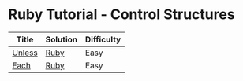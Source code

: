 # Ruby Tutorial - Control Structures

| Title | Solution | Difficulty |
| ----- | -------- | ---------- |
| [Unless](https://www.hackerrank.com/challenges/ruby-tutorial-unless) | [Ruby](./Unless/main.rb) | Easy |
| [Each](https://www.hackerrank.com/challenges/ruby-tutorial-each) | [Ruby](./Each/main.rb) | Easy |
